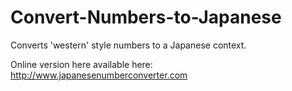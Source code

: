 # Convert-Numbers-to-Japanese
Converts 'western' style numbers to a Japanese context.

Online version here available here: http://www.japanesenumberconverter.com
